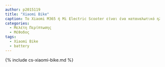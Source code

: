 ```yaml
---
author: p2015119
title: "Xiaomi Bike"
caption: Το Xiaomi M365 ή Mi Electric Scooter είναι ένα καταναλωτικό ηλεκτρικό σκούτερ από την κινεζική εταιρεία ηλεκτρονικών Xiaomi. Κυκλοφόρησε τον Δεκέμβριο του 2016, έκανε το ντεμπούτο του τρεις μήνες πριν από την έναρξη λειτουργίας της εταιρείας ενοικίασης σκούτερ χωρίς αποβάθρα, Bird.
categories:
  - Μελέτη Περίπτωσης
  - Μέθοδος 
tags:
  - Xiaomi Bike
  - battery
---
```


{% include cs-xiaomi-bike.md %}
